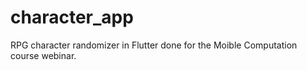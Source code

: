 # character_app
RPG character randomizer in Flutter done for the Moible Computation course webinar.
